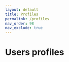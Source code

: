 ```yaml
---
layout: default
title: Profiles
permalink: /profiles
nav_order: 98
nav_exclude: true
---
```


# Users profiles